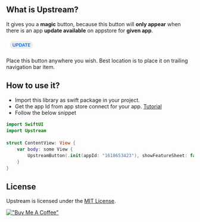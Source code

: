 ## What is Upstream?

It gives you a **magic** button, because this button will **only appear** when there is an app **update available** on appstore for **given app**. 

<img src="https://github.com/myawesomehub/Upstream/blob/main/Asset/updateButton.png">

Place this button anywhere you wish. Best location is to place it on trailing navigation bar item.

## How to use it?
- Import this library as swift package in your project.
- Get the app Id from app store connect for your app. [Tutorial](https://github.com/myawesomehub/Upstream/blob/main/Asset/GetAppleIdForApp.png)
- Follow the below snippet

```swift
import SwiftUI
import Upstream

struct ContentView: View {
    var body: some View {
        UpstreamButton(.init(appId: "1618653423"), showFeatureSheet: false)
    }
}
```

## License

Upstream is licensed under the [MIT License](https://github.com/myawesomehub/Upstream/blob/main/LICENSE).

[!["Buy Me A Coffee"](https://www.buymeacoffee.com/assets/img/custom_images/orange_img.png)](https://www.buymeacoffee.com/mohdYasir03)
